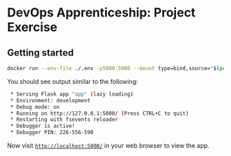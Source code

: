 # DevOps Apprenticeship: Project Exercise

## Getting started


```bash
docker run --env-file ./.env -p5000:5000 --mount type=bind,source="$(pwd)"todo_app,target=/app/todo_app todo-app:dev
```

You should see output similar to the following:
```bash
 * Serving Flask app "app" (lazy loading)
 * Environment: development
 * Debug mode: on
 * Running on http://127.0.0.1:5000/ (Press CTRL+C to quit)
 * Restarting with fsevents reloader
 * Debugger is active!
 * Debugger PIN: 226-556-590
```
Now visit [`http://localhost:5000/`](http://localhost:5000/) in your web browser to view the app.
